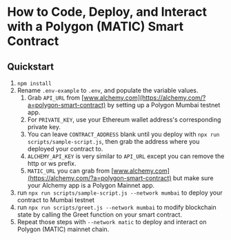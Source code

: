 # How to Code, Deploy, and Interact with a Polygon (MATIC) Smart Contract

## Quickstart

1. `npm install`
2. Rename `.env-example` to `.env`, and populate the variable values.
    1. Grab `API_URL` from [www.alchemy.com](https://alchemy.com/?a=polygon-smart-contract) by setting up a Polygon Mumbai testnet app.
    2. For `PRIVATE_KEY`, use your Ethereum wallet address's corresponding private key.
    3. You can leave `CONTRACT_ADDRESS` blank until you deploy with `npx run scripts/sample-script.js`, then grab the address where you deployed your contract to.
    4. `ALCHEMY_API_KEY` is very similar to `API_URL` except you can remove the http or ws prefix.
    5. `MATIC_URL` you can grab from [www.alchemy.com](https://alchemy.com/?a=polygon-smart-contract) but make sure your Alchemy app is a Polygon Mainnet app.
3. run `npx run scripts/sample-script.js --network mumbai` to deploy your contract to Mumbai testnet
4. run `npx run scripts/greet.js --network mumbai` to modify blockchain state by calling the Greet function on your smart contract.
5. Repeat those steps with `--network matic` to deploy and interact on Polygon (MATIC) mainnet chain. 